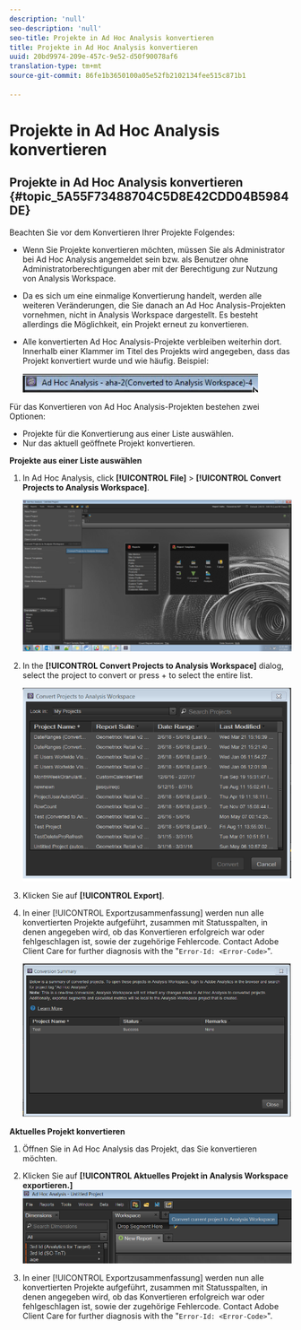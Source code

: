 ```yaml
---
description: 'null'
seo-description: 'null'
seo-title: Projekte in Ad Hoc Analysis konvertieren
title: Projekte in Ad Hoc Analysis konvertieren
uuid: 20bd9974-209e-457c-9e52-d50f90078af6
translation-type: tm+mt
source-git-commit: 86fe1b3650100a05e52fb2102134fee515c871b1

---
```



# Projekte in Ad Hoc Analysis konvertieren

## Projekte in Ad Hoc Analysis konvertieren {#topic_5A55F73488704C5D8E42CDD04B5984DE}

Beachten Sie vor dem Konvertieren Ihrer Projekte Folgendes:

* Wenn Sie Projekte konvertieren möchten, müssen Sie als Administrator bei Ad Hoc Analysis angemeldet sein bzw. als Benutzer ohne Administratorberechtigungen aber mit der Berechtigung zur Nutzung von Analysis Workspace.
* Da es sich um eine einmalige Konvertierung handelt, werden alle weiteren Veränderungen, die Sie danach an Ad Hoc Analysis-Projekten vornehmen, nicht in Analysis Workspace dargestellt. Es besteht allerdings die Möglichkeit, ein Projekt erneut zu konvertieren.
* Alle konvertierten Ad Hoc Analysis-Projekte verbleiben weiterhin dort. Innerhalb einer Klammer im Titel des Projekts wird angegeben, dass das Projekt konvertiert wurde und wie häufig. Beispiel:

   ![](assets/aha_title_converted.png)

Für das Konvertieren von Ad Hoc Analysis-Projekten bestehen zwei Optionen:

* Projekte für die Konvertierung aus einer Liste auswählen.
* Nur das aktuell geöffnete Projekt konvertieren.

**Projekte aus einer Liste auswählen**

1. In Ad Hoc Analysis, click **[!UICONTROL File]** &gt; **[!UICONTROL Convert Projects to Analysis Workspace]**.

   ![](assets/aha2aw_convert.png)

1. In the **[!UICONTROL Convert Projects to Analysis Workspace]** dialog, select the project to convert or press  +  to select the entire list.

   ![](assets/aha2aw_projects.png)

1. Klicken Sie auf **[!UICONTROL Export]**.
1. In einer [!UICONTROL Exportzusammenfassung] werden nun alle konvertierten Projekte aufgeführt, zusammen mit Statusspalten, in denen angegeben wird, ob das Konvertieren erfolgreich war oder fehlgeschlagen ist, sowie der zugehörige Fehlercode. Contact Adobe Client Care for further diagnosis with the "`Error-Id: <Error-Code>`".

   ![](assets/export_summary.png)

**Aktuelles Projekt konvertieren**

1. Öffnen Sie in Ad Hoc Analysis das Projekt, das Sie konvertieren möchten.
1. Klicken Sie auf **[!UICONTROL Aktuelles Projekt in Analysis Workspace exportieren.]** ![](assets/export_current.png)

1. In einer [!UICONTROL Exportzusammenfassung] werden nun alle konvertierten Projekte aufgeführt, zusammen mit Statusspalten, in denen angegeben wird, ob das Konvertieren erfolgreich war oder fehlgeschlagen ist, sowie der zugehörige Fehlercode. Contact Adobe Client Care for further diagnosis with the "`Error-Id: <Error-Code>`".
